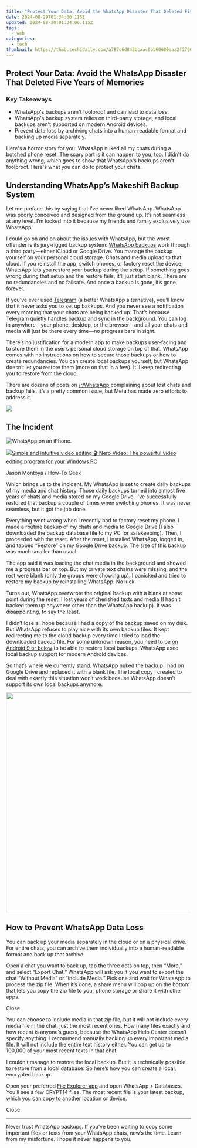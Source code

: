 ```yaml
---
title: "Protect Your Data: Avoid the WhatsApp Disaster That Deleted Five Years of Memories"
date: 2024-08-29T01:34:06.115Z
updated: 2024-08-30T01:34:06.115Z
tags:
  - web
categories:
  - tech
thumbnail: https://thmb.techidaily.com/a787c6d843bcaac6bb60600aaa2f37966d7c97dba0770c510351be73e79c7abb.jpg
---
```


## Protect Your Data: Avoid the WhatsApp Disaster That Deleted Five Years of Memories

### Key Takeaways

* WhatsApp's backups aren't foolproof and can lead to data loss.
* WhatsApp's backup system relies on third-party storage, and local backups aren't supported on modern Android devices.
* Prevent data loss by archiving chats into a human-readable format and backing up media separately.

 Here's a horror story for you: WhatsApp nuked all my chats during a botched phone reset. The scary part is it can happen to you, too. I didn't do anything wrong, which goes to show that WhatsApp's backups aren't foolproof. Here's what you can do to protect your chats.

##  Understanding WhatsApp’s Makeshift Backup System

 Let me preface this by saying that I’ve never liked WhatsApp. WhatsApp was poorly conceived and designed from the ground up. It’s not seamless at any level. I’m locked into it because my friends and family exclusively use WhatsApp.

 I could go on and on about the issues with WhatsApp, but the worst offender is its jury-rigged backup system. [WhatsApp backups](https://driver-download.techidaily.com/official-hp-wireless-and-ethernet-driver-downloads-for-various-windows-versions/) work through a third party—either iCloud or Google Drive. You manage the backup yourself on your personal cloud storage. Chats and media upload to that cloud. If you reinstall the app, switch phones, or factory reset the device, WhatsApp lets you restore your backup during the setup. If something goes wrong during that setup and the restore fails, it’ll just start blank. There are no redundancies and no failsafe. And once a backup is gone, it’s gone forever.

 If you’ve ever used [Telegram](https://android-location-track.techidaily.com/in-2024-ways-to-stop-parent-tracking-your-realme-12plus-5g-drfone-by-drfone-virtual-android/) (a better WhatsApp alternative), you’ll know that it never asks you to set up backups. And you never see a notification every morning that your chats are being backed up. That’s because Telegram quietly handles backup and sync in the background. You can log in anywhere—your phone, desktop, or the browser—and all your chats and media will just be there every time—no progress bars in sight.

 There’s no justification for a modern app to make backups user-facing and to store them in the user’s personal cloud storage on top of that. WhatsApp comes with no instructions on how to secure those backups or how to create redundancies. You can create local backups yourself, but WhatsApp doesn’t let you restore them (more on that in a few). It’ll keep redirecting you to restore from the cloud.

 There are dozens of posts on [/r/WhatsApp](https://www.reddit.com/r/whatsapp/) complaining about lost chats and backup fails. It’s a pretty common issue, but Meta has made zero efforts to address it.

<!-- affiliate ads begin -->
<a href="https://store.nero.com/order/checkout.php?PRODS=42296740&QTY=1&AFFILIATE=108875&CART=1"><img src="https://www.nero.com/nero-com-wAssets/img/banners/2023/biu/Nero_BackItUp_Screen_2.webp" border="0"></a>
<!-- affiliate ads end -->
##  The Incident

![WhatsApp on an iPhone.](https://static1.howtogeekimages.com/wordpress/wp-content/uploads/2023/09/52862665915_ed59c61a75_o.jpg) 

<!-- affiliate ads begin -->
<a href="https://store.nero.com/order/checkout.php?PRODS=42296685&QTY=1&AFFILIATE=108875&CART=1"><img src="http://cdnwww.nero.com/nero-com-wAssets/img/banners/2022/video-pp/ScreenshotSlider/Nero-Video-Advanced-editing.JPG" border="0">Simple and intuitive video editing
🎬 Nero Video:
The powerful video editing program for your Windows PC</a>
<!-- affiliate ads end -->
Jason Montoya / How-To Geek

 Which brings us to the incident. My WhatsApp is set to create daily backups of my media and chat history. Those daily backups turned into almost five years of chats and media stored on my Google Drive. I've successfully restored that backup a couple of times when switching phones. It was never seamless, but it got the job done.

 Everything went wrong when I recently had to factory reset my phone. I made a routine backup of my chats and media to Google Drive (I also downloaded the backup database file to my PC for safekeeping). Then, I proceeded with the reset. After the reset, I installed WhatsApp, logged in, and tapped “Restore” on my Google Drive backup. The size of this backup was much smaller than usual.

 The app said it was loading the chat media in the background and showed me a progress bar on top. But my private text chains were missing, and the rest were blank (only the groups were showing up). I panicked and tried to restore my backup by reinstalling WhatsApp. No luck.

 Turns out, WhatsApp overwrote the original backup with a blank at some point during the reset. I lost years of cherished texts and media (I hadn’t backed them up anywhere other than the WhatsApp backup). It was disappointing, to say the least.

 I didn’t lose all hope because I had a copy of the backup saved on my disk. But WhatsApp refuses to play nice with its own backup files. It kept redirecting me to the cloud backup every time I tried to load the downloaded backup file. For some unknown reason, you need to be [on Android 9 or below](https://faq.whatsapp.com/6181521285295518/?cms%5Fplatform=android) to be able to restore local backups. WhatsApp axed local backup support for modern Android devices.

 So that’s where we currently stand. WhatsApp nuked the backup I had on Google Drive and replaced it with a blank file. The local copy I created to deal with exactly this situation won’t work because WhatsApp doesn’t support its own local backups anymore.

<!-- affiliate ads begin -->
<a href="https://appsumo.8odi.net/c/5597632/2068425/7443" target="_top" id="2068425"><img src="//a.impactradius-go.com/display-ad/7443-2068425" border="0" alt="" width="1200" height="600"/></a><img height="0" width="0" src="https://appsumo.8odi.net/i/5597632/2068425/7443" style="position:absolute;visibility:hidden;" border="0" />
<!-- affiliate ads end -->
##  How to Prevent WhatsApp Data Loss

 You can back up your media separately in the cloud or on a physical drive. For entire chats, you can archive them individually into a human-readable format and back up that archive.

 Open a chat you want to back up, tap the three dots on top, then “More,” and select “Export Chat.” WhatsApp will ask you if you want to export the chat “Without Media” or “Include Media.” Pick one and wait for WhatsApp to process the zip file. When it’s done, a share menu will pop up on the bottom that lets you copy the zip file to your phone storage or share it with other apps.

Close 

 You can choose to include media in that zip file, but it will not include every media file in the chat, just the most recent ones. How many files exactly and how recent is anyone’s guess, because the WhatsApp Help Center doesn’t specify anything. I recommend manually backing up every important media file. It will not include the entire text history either. You can get up to 100,000 of your most recent texts in that chat.

 I couldn’t manage to restore the local backup. But it is technically possible to restore from a local database. So here’s how you can create a local, encrypted backup.

 Open your preferred [File Explorer app](https://extra-lessons.techidaily.com/new-beyond-imagination-the-best-sci-fi-metaverse-films-for-adventurers/) and open WhatsApp > Databases. You’ll see a few CRYPT14 files. The most recent file is your latest backup, which you can copy to another location or device.

Close 

---

 Never trust WhatsApp backups. If you’ve been waiting to copy some important files or texts from your WhatsApp chats, now’s the time. Learn from my misfortune. I hope it never happens to you.

<ins class="adsbygoogle"
     style="display:block"
     data-ad-format="autorelaxed"
     data-ad-client="ca-pub-7571918770474297"
     data-ad-slot="1223367746"></ins>



<ins class="adsbygoogle"
     style="display:block"
     data-ad-client="ca-pub-7571918770474297"
     data-ad-slot="8358498916"
     data-ad-format="auto"
     data-full-width-responsive="true"></ins>


